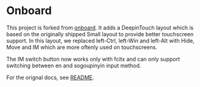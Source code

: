 # Onboard

This project is forked from [onboard](https://launchpad.net/onboard). It adds a DeepinTouch layout which is based on the originally shipped Small layout to provide better touchscreen support. In this layout, we replaced left-Ctrl, left-Win and left-Alt with Hide, Move and IM which are more oftenly used on touchscreens.

The IM switch button now works only with fcitx and can only support switching between en and sogoupinyin input method.

For the orignal docs, see [README](README).